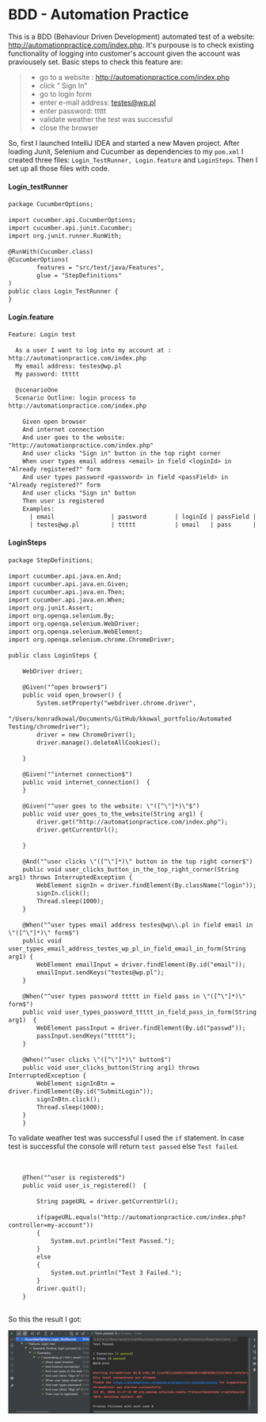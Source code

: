 # BDD - Automation Practice


This is a BDD (Behaviour Driven Development) automated test of a website: http://automationpractice.com/index.php. It's purpouse is to check existing functionality of logging into customer's account given the account was praviousely set.
Basic steps to check this feature are:
 
>- go to a website : http://automationpractice.com/index.php
>- click “ Sign In”
>- go to login form 
>- enter e-mail address: testes@wp.pl
>- enter password: ttttt
>- validate weather the test was successful
>- close the browser
 
 
 So, first I launched IntelliJ IDEA and started a new Maven project. After loading Junit, Selenium and Cucumber as dependencies to my `pom.xml` I created three files: `Login_TestRunner, Login.feature` and `LoginSteps`. Then I set up all those files with code.
 
#### Login_testRunner

```
package CucumberOptions;

import cucumber.api.CucumberOptions;
import cucumber.api.junit.Cucumber;
import org.junit.runner.RunWith;

@RunWith(Cucumber.class)
@CucumberOptions(
        features = "src/test/java/Features",
        glue = "StepDefinitions"
)
public class Login_TestRunner {
}

```
#### Login.feature

```
Feature: Login test

  As a user I want to log into my account at : http://automationpractice.com/index.php
  My email address: testes@wp.pl
  My password: ttttt

  @scenarioOne
  Scenario Outline: login process to http://automationpractice.com/index.php
  
    Given open browser
    And internet connection
    And user goes to the website: "http://automationpractice.com/index.php"
    And user clicks "Sign in" button in the top right corner
    When user types email address <email> in field <loginId> in "Already registered?" form
    And user types password <password> in field <passField> in "Already registered?" form
    And user clicks "Sign in" button
    Then user is registered
    Examples:
      | email                | password        | loginId | passField |
      | testes@wp.pl         | ttttt           | email   | pass      |
```

#### LoginSteps

```
package StepDefinitions;

import cucumber.api.java.en.And;
import cucumber.api.java.en.Given;
import cucumber.api.java.en.Then;
import cucumber.api.java.en.When;
import org.junit.Assert;
import org.openqa.selenium.By;
import org.openqa.selenium.WebDriver;
import org.openqa.selenium.WebElement;
import org.openqa.selenium.chrome.ChromeDriver;

public class LoginSteps {

    WebDriver driver;

    @Given("^open browser$")
    public void open_browser() {
        System.setProperty("webdriver.chrome.driver",
                "/Users/konradkowal/Documents/GitHub/kkowal_portfolio/Automated Testing/chromedriver");
        driver = new ChromeDriver();
        driver.manage().deleteAllCookies();

    }

    @Given("^internet connection$")
    public void internet_connection()  {
    }

    @Given("^user goes to the website: \"([^\"]*)\"$")
    public void user_goes_to_the_website(String arg1) {
        driver.get("http://automationpractice.com/index.php");
        driver.getCurrentUrl();

    }

    @And("^user clicks \"([^\"]*)\" button in the top right corner$")
    public void user_clicks_button_in_the_top_right_corner(String arg1) throws InterruptedException {
        WebElement signIn = driver.findElement(By.className("login"));
        signIn.click();
        Thread.sleep(1000);
    }

    @When("^user types email address testes@wp\\.pl in field email in \"([^\"]*)\" form$")
    public void user_types_email_address_testes_wp_pl_in_field_email_in_form(String arg1) {
        WebElement emailInput = driver.findElement(By.id("email"));
        emailInput.sendKeys("testes@wp.pl");
    }

    @When("^user types password ttttt in field pass in \"([^\"]*)\" form$")
    public void user_types_password_ttttt_in_field_pass_in_form(String arg1)  {
        WebElement passInput = driver.findElement(By.id("passwd"));
        passInput.sendKeys("ttttt");
    }

    @When("^user clicks \"([^\"]*)\" button$")
    public void user_clicks_button(String arg1) throws InterruptedException {
        WebElement signInBtn = driver.findElement(By.id("SubmitLogin"));
        signInBtn.click();
        Thread.sleep(1000);
    }
    }
```

To validate weather test was successful I used the `if` statement. In case test is successful the console will return `test passed` else `Test failed`.
    
    
```
    

    @Then("^user is registered$")
    public void user_is_registered()  {

        String pageURL = driver.getCurrentUrl();

        if(pageURL.equals("http://automationpractice.com/index.php?controller=my-account"))
        {
            System.out.println("Test Passed.");
        }
        else
        {
            System.out.println("Test 3 Failed.");
        }
        driver.quit();
    }


```
So this the result I got:

![](https://github.com/kkowalRepository/kkowal_portfolio/blob/master/Automated%20Testing/images/APloginTest.png)
